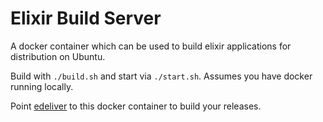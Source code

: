 # Elixir Build Server

A docker container which can be used to build elixir applications for distribution on Ubuntu.

Build with `./build.sh` and start via `./start.sh`. Assumes you have docker running locally.

Point [edeliver](https://github.com/edeliver/edeliver) to this docker container to build your releases.
